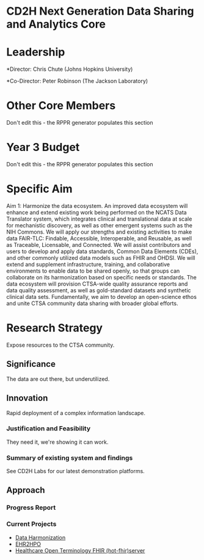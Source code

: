 # CD2H Next Generation Data Sharing and Analytics Core

# Leadership
*Director: Chris Chute (Johns Hopkins University)

*Co-Director: Peter Robinson (The Jackson Laboratory)
 
# Other Core Members
Don't edit this - the RPPR generator populates this section

# Year 3 Budget
Don't edit this - the RPPR generator populates this section

# Specific Aim

Aim 1: Harmonize the data ecosystem. An improved data ecosystem will enhance and extend existing work being performed on the NCATS Data Translator system, which integrates clinical and translational data at scale for mechanistic discovery, as well as other emergent systems such as the NIH Commons. We will apply our strengths and existing activities to make data FAIR-TLC: Findable, Accessible, Interoperable, and Reusable, as well as Traceable, Licensable, and Connected. We will assist contributors and users to develop and apply data standards, Common Data Elements (CDEs), and other commonly utilized data models such as FHIR and OHDSI. We will extend and supplement infrastructure, training, and collaborative environments to enable data to be shared openly, so that groups can collaborate on its harmonization based on specific needs or standards. The data ecosystem will provision CTSA-wide quality assurance reports and data quality assessment, as well as gold-standard datasets and synthetic clinical data sets. Fundamentally, we aim to develop an open-science ethos and unite CTSA community data sharing with broader global efforts.

# Research Strategy
Expose resources to the CTSA community.
## Significance
The data are out there, but underutilized.
## Innovation
Rapid deployment of a complex information landscape.
### Justification and Feasibility
They need it, we're showing it can work.
### Summary of existing system and findings
See CD2H Labs for our latest demonstration platforms.
## Approach

### Progress Report

### Current Projects
* [Data Harmonization](https://github.com/data2health/data-harmonization/blob/master/RPPR.md)
* [EHR2HPO](https://github.com/data2health/ehr2HPO.prj/blob/master/RPPR.md)
* [Healthcare Open Terminology FHIR (hot-fhir)server](https://github.com/data2health/hot-fhir-projects/blob/master/RPPR.md)




